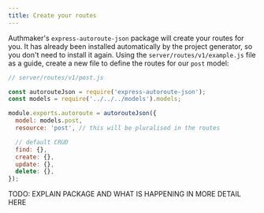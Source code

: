 ```yaml
---
title: Create your routes
---
```


Authmaker's `express-autoroute-json` package will create your routes for you. It has already been installed automatically by the project generator, so you don't need to install it again. Using the `server/routes/v1/example.js` file as a guide, create a new file to define the routes for our `post` model:

```javascript
// server/routes/v1/post.js

const autorouteJson = require('express-autoroute-json');
const models = require('../../../models').models;

module.exports.autoroute = autorouteJson({
  model: models.post,
  resource: 'post', // this will be pluralised in the routes

  // default CRUD
  find: {},
  create: {},
  update: {},
  delete: {},
});
```

TODO: EXPLAIN PACKAGE AND WHAT IS HAPPENING IN MORE DETAIL HERE